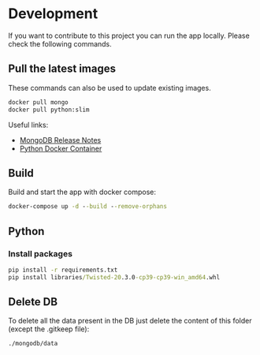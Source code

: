 # Development

If you want to contribute to this project you can run the app locally. Please check the following commands.

## Pull the latest images

These commands can also be used to update existing images.

```cmd
docker pull mongo
docker pull python:slim
```

Useful links:

- [MongoDB Release Notes](https://docs.mongodb.com/manual/release-notes/)
- [Python Docker Container](https://hub.docker.com/_/python)

## Build

Build and start the app with docker compose:

```cmd
docker-compose up -d --build --remove-orphans
```

## Python

### Install packages

```cmd
pip install -r requirements.txt
pip install libraries/Twisted-20.3.0-cp39-cp39-win_amd64.whl
```

## Delete DB

To delete all the data present in the DB just delete the content of this folder (except the .gitkeep file):

```cmd
./mongodb/data
```
